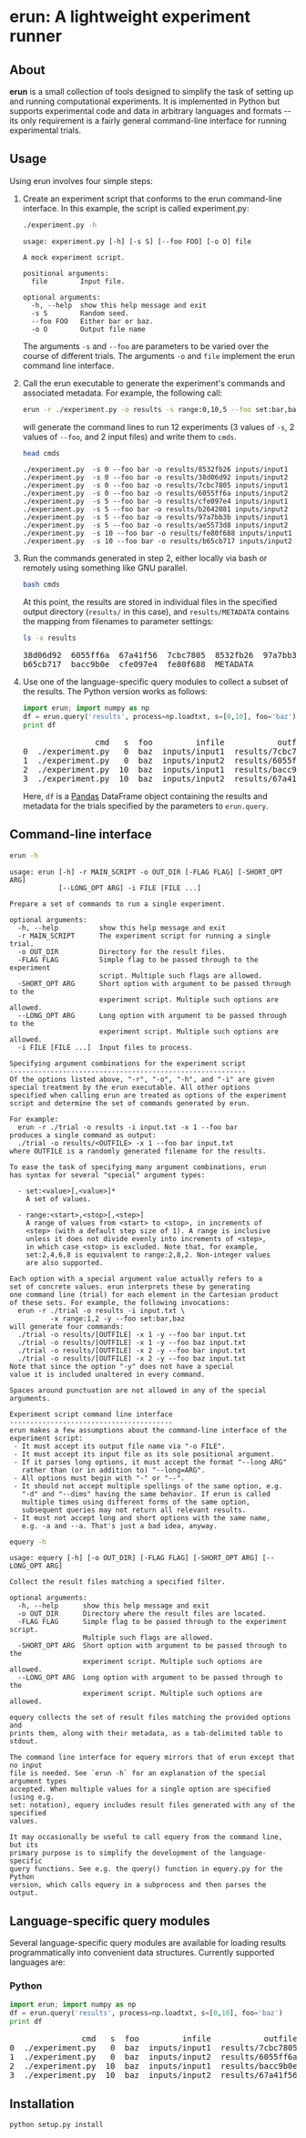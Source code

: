 
# erun: A lightweight experiment runner

## About

**erun** is a small collection of tools designed to simplify the task of setting up and running computational experiments. It is implemented in Python but supports experimental code and data in arbitrary languages and formats -- its only requirement is a fairly general command-line interface for running experimental trials.

## Usage

Using erun involves four simple steps:

1.  Create an experiment script that conforms to the erun command-line interface. In this example, the script is called experiment.py:
    
    ```sh
    ./experiment.py -h
    ```
    
        usage: experiment.py [-h] [-s S] [--foo FOO] [-o O] file
        
        A mock experiment script.
        
        positional arguments:
          file        Input file.
        
        optional arguments:
          -h, --help  show this help message and exit
          -s S        Random seed.
          --foo FOO   Either bar or baz.
          -o O        Output file name
    
    The arguments `-s` and `--foo` are parameters to be varied over the course of different trials. The arguments `-o` and `file` implement the erun command line interface.

2.  Call the erun executable to generate the experiment's commands and associated metadata. For example, the following call:
    
    ```sh
    erun -r ./experiment.py -o results -s range:0,10,5 --foo set:bar,baz -i inputs/input1 inputs/input2 >cmds
    ```
    
    will generate the command lines to run 12 experiments (3 values of `-s`, 2 values of `--foo`, and 2 input files) and write them to `cmds`.
    
    ```sh
    head cmds
    ```
    
        ./experiment.py  -s 0 --foo bar -o results/8532fb26 inputs/input1
        ./experiment.py  -s 0 --foo bar -o results/38d06d92 inputs/input2
        ./experiment.py  -s 0 --foo baz -o results/7cbc7805 inputs/input1
        ./experiment.py  -s 0 --foo baz -o results/6055ff6a inputs/input2
        ./experiment.py  -s 5 --foo bar -o results/cfe097e4 inputs/input1
        ./experiment.py  -s 5 --foo bar -o results/b2642081 inputs/input2
        ./experiment.py  -s 5 --foo baz -o results/97a7bb3b inputs/input1
        ./experiment.py  -s 5 --foo baz -o results/ae5573d8 inputs/input2
        ./experiment.py  -s 10 --foo bar -o results/fe80f688 inputs/input1
        ./experiment.py  -s 10 --foo bar -o results/b65cb717 inputs/input2

3.  Run the commands generated in step 2, either locally via bash or remotely using something like GNU parallel.
    
    ```sh
    bash cmds
    ```
    
    At this point, the results are stored in individual files in the specified output directory (`results/` in this case), and `results/METADATA` contains the mapping from filenames to parameter settings:
    
    ```sh
    ls -x results
    ```
    
    <pre class="example">
    38d06d92  6055ff6a  67a41f56  7cbc7805  8532fb26  97a7bb3b  ae5573d8  b2642081
    b65cb717  bacc9b0e  cfe097e4  fe80f688  METADATA
    </pre>

4.  Use one of the language-specific query modules to collect a subset of the results. The Python version works as follows:
    
    ```python
    import erun; import numpy as np
    df = erun.query('results', process=np.loadtxt, s=[0,10], foo='baz')
    print df
    ```
    
    <pre class="example">
                   cmd   s  foo         infile           outfile  res
    0  ./experiment.py   0  baz  inputs/input1  results/7cbc7805    2
    1  ./experiment.py   0  baz  inputs/input2  results/6055ff6a    2
    2  ./experiment.py  10  baz  inputs/input1  results/bacc9b0e    7
    3  ./experiment.py  10  baz  inputs/input2  results/67a41f56    7
    </pre>
    
    Here, `df` is a [Pandas](<http://pandas.pydata.org>) DataFrame object containing the results and metadata for the trials specified by the parameters to `erun.query`.

## Command-line interface

```sh
erun -h
```

    usage: erun [-h] -r MAIN_SCRIPT -o OUT_DIR [-FLAG FLAG] [-SHORT_OPT ARG]
                [--LONG_OPT ARG] -i FILE [FILE ...]
    
    Prepare a set of commands to run a single experiment.
    
    optional arguments:
      -h, --help          show this help message and exit
      -r MAIN_SCRIPT      The experiment script for running a single trial.
      -o OUT_DIR          Directory for the result files.
      -FLAG FLAG          Simple flag to be passed through to the experiment
                          script. Multiple such flags are allowed.
      -SHORT_OPT ARG      Short option with argument to be passed through to the
                          experiment script. Multiple such options are allowed.
      --LONG_OPT ARG      Long option with argument to be passed through to the
                          experiment script. Multiple such options are allowed.
      -i FILE [FILE ...]  Input files to process.
    
    Specifying argument combinations for the experiment script
    ----------------------------------------------------------
    Of the options listed above, "-r", "-o", "-h", and "-i" are given
    special treatment by the erun executable. All other options
    specified when calling erun are treated as options of the experiment
    script and determine the set of commands generated by erun.
    
    For example:
      erun -r ./trial -o results -i input.txt -x 1 --foo bar
    produces a single command as output:
      ./trial -o results/<OUTFILE> -x 1 --foo bar input.txt
    where OUTFILE is a randomly generated filename for the results.
    
    To ease the task of specifying many argument combinations, erun
    has syntax for several "special" argument types:
    
      - set:<value>[,<value>]*
        A set of values.
    
      - range:<start>,<stop>[,<step>]
        A range of values from <start> to <stop>, in increments of
        <step> (with a default step size of 1). A range is inclusive
        unless it does not divide evenly into increments of <step>,
        in which case <stop> is excluded. Note that, for example,
        set:2,4,6,8 is equivalent to range:2,8,2. Non-integer values
        are also supported.
    
    Each option with a special argument value actually refers to a
    set of concrete values. erun interprets these by generating
    one command line (trial) for each element in the Cartesian product
    of these sets. For example, the following invocations:
      erun -r ./trial -o results -i input.txt \
              -x range:1,2 -y --foo set:bar,baz
    will generate four commands:
      ./trial -o results/[OUTFILE] -x 1 -y --foo bar input.txt
      ./trial -o results/[OUTFILE] -x 1 -y --foo baz input.txt
      ./trial -o results/[OUTFILE] -x 2 -y --foo bar input.txt
      ./trial -o results/[OUTFILE] -x 2 -y --foo baz input.txt
    Note that since the option "-y" does not have a special
    value it is included unaltered in every command.
    
    Spaces around punctuation are not allowed in any of the special
    arguments.
    
    Experiment script command line interface
    ----------------------------------------
    erun makes a few assumptions about the command-line interface of the
    experiment script:
     - It must accept its output file name via "-o FILE".
     - It must accept its input file as its sole positional argument.
     - If it parses long options, it must accept the format "--long ARG"
       rather than (or in addition to) "--long=ARG".
     - All options must begin with "-" or "--".
     - It should not accept multiple spellings of the same option, e.g.
       "-d" and "--dims" having the same behavior. If erun is called
       multiple times using different forms of the same option,
       subsequent queries may not return all relevant results.
     - It must not accept long and short options with the same name,
       e.g. -a and --a. That's just a bad idea, anyway.

```sh
equery -h
```

    usage: equery [-h] [-o OUT_DIR] [-FLAG FLAG] [-SHORT_OPT ARG] [--LONG_OPT ARG]
    
    Collect the result files matching a specified filter.
    
    optional arguments:
      -h, --help      show this help message and exit
      -o OUT_DIR      Directory where the result files are located.
      -FLAG FLAG      Simple flag to be passed through to the experiment script.
                      Multiple such flags are allowed.
      -SHORT_OPT ARG  Short option with argument to be passed through to the
                      experiment script. Multiple such options are allowed.
      --LONG_OPT ARG  Long option with argument to be passed through to the
                      experiment script. Multiple such options are allowed.
    
    equery collects the set of result files matching the provided options and
    prints them, along with their metadata, as a tab-delimited table to stdout.
    
    The command line interface for equery mirrors that of erun except that no input
    file is needed. See `erun -h` for an explanation of the special argument types
    accepted. When multiple values for a single option are specified (using e.g.
    set: notation), equery includes result files generated with any of the specified
    values.
    
    It may occasionally be useful to call equery from the command line, but its
    primary purpose is to simplify the development of the language-specific
    query functions. See e.g. the query() function in equery.py for the Python
    version, which calls equery in a subprocess and then parses the output.

## Language-specific query modules

Several language-specific query modules are available for loading results programmatically into convenient data structures. Currently supported languages are:

### Python

```python
import erun; import numpy as np
df = erun.query('results', process=np.loadtxt, s=[0,10], foo='baz')
print df
```

<pre class="example">
               cmd   s  foo         infile           outfile  res
0  ./experiment.py   0  baz  inputs/input1  results/7cbc7805    2
1  ./experiment.py   0  baz  inputs/input2  results/6055ff6a    2
2  ./experiment.py  10  baz  inputs/input1  results/bacc9b0e    7
3  ./experiment.py  10  baz  inputs/input2  results/67a41f56    7
</pre>

## Installation

`python setup.py install`
